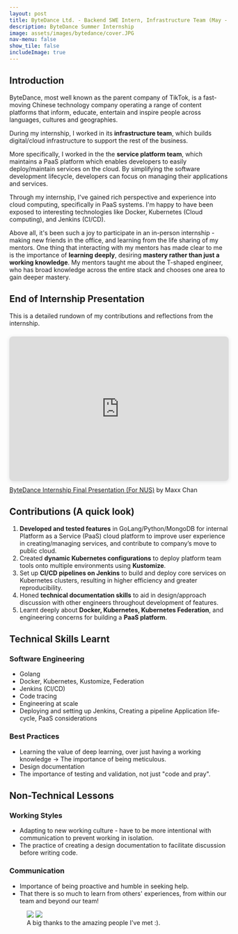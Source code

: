 ```yaml
---
layout: post
title: ByteDance Ltd. - Backend SWE Intern, Infrastructure Team (May - July 2022)
description: ByteDance Summer Internship
image: assets/images/bytedance/cover.JPG
nav-menu: false
show_tile: false
includeImage: true
---
```

## Introduction

ByteDance, most well known as the parent company of TikTok, is a fast-moving Chinese technology company operating a range of content platforms that inform, educate, entertain and inspire people across languages, cultures and geographies.

During my internship, I worked in its **infrastructure team**, which builds digital/cloud infrastructure to support the rest of the business.

More specifically, I worked in the the **service platform team**, which maintains a PaaS  platform which enables developers to easily deploy/maintain services on the cloud. By simplifying the software development lifecycle, developers can focus on managing their applications and services.

Through my internship, I've gained rich perspective and experience into cloud computing, specifically in PaaS systems. I'm happy to have been exposed to interesting technologies like Docker, Kubernetes (Cloud computing), and Jenkins (CI/CD).

Above all, it's been such a joy to participate in an in-person internship - making new friends in the office, and learning from the life sharing of my mentors. One thing that interacting with my mentors has made clear to me is the importance of **learning deeply**, desiring **mastery rather than just a working knowledge**. My mentors taught me about the T-shaped engineer, who has broad knowledge across the entire stack and chooses one area to gain deeper mastery.

## End of Internship Presentation

This is a detailed rundown of my contributions and reflections from the internship.

<div style="position: relative; width: 100%; height: 0; padding-top: 56.2500%;
 padding-bottom: 48px; box-shadow: 0 2px 8px 0 rgba(63,69,81,0.16); margin-top: 1.6em; margin-bottom: 0.9em; overflow: hidden;
 border-radius: 8px; will-change: transform;">
  <iframe loading="lazy" style="position: absolute; width: 100%; height: 100%; top: 0; left: 0; border: none; padding: 0;margin: 0;"
    src="https:&#x2F;&#x2F;www.canva.com&#x2F;design&#x2F;DAFHIK1rUg4&#x2F;view?embed" allowfullscreen="allowfullscreen" allow="fullscreen">
  </iframe>
</div>
<a href="https:&#x2F;&#x2F;www.canva.com&#x2F;design&#x2F;DAFHIK1rUg4&#x2F;view?utm_content=DAFHIK1rUg4&amp;utm_campaign=designshare&amp;utm_medium=embeds&amp;utm_source=link" target="_blank" rel="noopener">ByteDance Internship Final Presentation (For NUS)</a> by Maxx Chan

## Contributions (A quick look)

1. **Developed and tested features** in GoLang/Python/MongoDB for internal Platform as a Service (PaaS) cloud platform to improve user experience in creating/managing services, and contribute to company’s move to public cloud.
2. Created **dynamic Kubernetes configurations** to deploy platform team tools onto multiple environments using **Kustomize**.
3. Set up **CI/CD pipelines on Jenkins** to build and deploy core services on Kubernetes clusters, resulting in higher efficiency and greater reproducibility.
4. Honed **technical documentation skills** to aid in design/approach discussion with other engineers throughout development of features.
5. Learnt deeply about **Docker, Kubernetes, Kubernetes Federation**, and engineering concerns for building a **PaaS platform**.

## Technical Skills Learnt

### Software Engineering

* Golang
* Docker, Kubernetes, Kustomize, Federation
* Jenkins (CI/CD)
* Code tracing
* Engineering at scale
* Deploying and setting up Jenkins, Creating a pipeline Application life-cycle, PaaS considerations

### Best Practices

* Learning the value of deep learning, over just having a working knowledge -> The importance of being meticulous.
* Design documentation
* The importance of testing and validation, not just "code and pray".

## Non-Technical Lessons

### Working Styles

* Adapting to new working culture - have to be more intentional with communication to prevent working in isolation.
* The practice of creating a design documentation to facilitate discussion before writing code.

### Communication

* Importance of being proactive and humble in seeking help.
* That there is so much to learn from others' experiences, from within our team and beyond our team!

<figure>
<img style="max-height:800px" src="assets/images/bytedance/bicycle.JPG" />
<img style="max-height:800px" src="assets/images/bytedance/solo.JPG" />
<figcaption>A big thanks to the amazing people I've met :).</figcaption>
</figure>